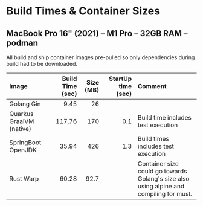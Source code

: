 # Build Times & Container Sizes

## MacBook Pro 16" (2021) – M1 Pro – 32GB RAM – podman

All build and ship container images pre-pulled so only dependencies during build had to be downloaded.

| Image | Build Time (sec) | Size (MB) | StartUp time (sec) | Comment |
|:---|---:|---:|---:|:---|
| Golang Gin | 9.45 | 26 |  |  |
| Quarkus GraalVM (native) | 117.76 | 170 | 0.1 | Build time includes test execution |
| SpringBoot OpenJDK | 35.94 | 426 | 1.3 | Build times includes test execution |
| Rust Warp | 60.28 | 92.7 |  | Container size could go towards Golang's size also using alpine and compiling for musl. |